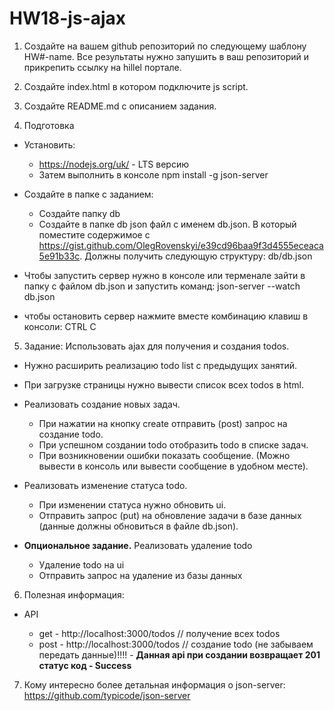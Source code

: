 # HW18-js-ajax

1. Создайте на вашем github репозиторий по следующему шаблону HW#-name. Все результаты нужно запушить в ваш репозиторий и прикрепить ссылку на hillel портале.

2. Создайте index.html в котором подключите js script.

3. Создайте README.md с описанием задания.

4. Подготовка

- Установить:

  - https://nodejs.org/uk/ - LTS версию
  - Затем выполнить в консоле npm install -g json-server

- Создайте в папке с заданием:

  - Создайте папку db
  - Создайте в папке db json файл с именем db.json. В который поместите содержимое c https://gist.github.com/OlegRovenskyi/e39cd96baa9f3d4555eceaca5e91b33c. Должны получить следующую структуру: db/db.json

- Чтобы запустить сервер нужно в консоле или терменале зайти в папку с файлом db.json и запустить команд: json-server --watch db.json

- чтобы остановить сервер нажмите вместе комбинацию клавиш в консоли: CTRL C

5. Задание: Использовать ajax для получения и создания todos.

- Нужно расширить реализацию todo list с предыдущих занятий.

- При загрузке страницы нужно вывести список всех todos в html.

- Реализовать создание новых задач.

  - При нажатии на кнопку create отправить (post) запрос на создание todo.
  - При успешном создании todo отобразить todo в списке задач.
  - При возникновении ошибки показать сообщение. (Можно вывести в консоль или вывести сообщение в удобном месте).

- Реализовать изменение статуса todo.

  - При изменении статуса нужно обновить ui.
  - Отправить запрос (put) на обновление задачи в базе данных (данные должны обновиться в файле db.json).

- **Опциональное задание.** Реализовать удаление todo

  - Удаление todo на ui
  - Отправить запрос на удаление из базы данных

6. Полезная информация:

- API

  - get - http://localhost:3000/todos // получение всех todos
  - post - http://localhost:3000/todos // создание todo (не забываем передать данные)!!!! - **Данная api при создании возвращает 201 статус код - Success**

7. Кому интересно более детальная информация о json-server: https://github.com/typicode/json-server
